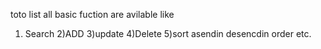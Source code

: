 toto list all basic fuction are avilable like
1) Search
2)ADD
3)update
4)Delete
5)sort asendin desencdin order
etc.